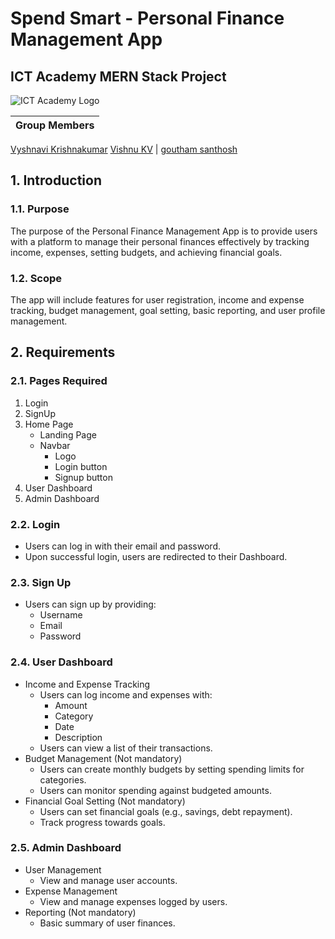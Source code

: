# Spend Smart - Personal Finance Management App
## ICT Academy MERN Stack Project
![ICT Academy Logo](https://raw.githubusercontent.com/gouthamsanthosh-gsx/FINANCE-REPORT/main/github/ictacademy.png "ICT Academy Kerala")

Group Members  |
------------- |
[Vyshnavi Krishnakumar](https://github.com/Vyshnavikrishnakumar)
[Vishnu KV](https://github.com/Vishnu-KV-23)  |
[goutham santhosh](https://github.com/gouthamsanthosh-gsx)

## 1. Introduction
### 1.1. Purpose
The purpose of the Personal Finance Management App is to provide users with a platform to manage their personal finances effectively by tracking income, expenses, setting budgets, and achieving financial goals.
### 1.2. Scope
The app will include features for user registration, income and expense tracking, budget management, goal setting, basic reporting, and user profile management.
## 2. Requirements
### 2.1. Pages Required
1. Login
2. SignUp
3. Home Page
   * Landing Page
   * Navbar
      * Logo
      * Login button
      * Signup button
4. User Dashboard
5. Admin Dashboard
### 2.2. Login
* Users can log in with their email and password.
* Upon successful login, users are redirected to their Dashboard.
### 2.3. Sign Up
* Users can sign up by providing:
   * Username
   * Email
   * Password
### 2.4. User Dashboard
* Income and Expense Tracking
   * Users can log income and expenses with:
      * Amount
      * Category
      * Date
      * Description
   * Users can view a list of their transactions.
* Budget Management (Not mandatory)
   * Users can create monthly budgets by setting spending limits for categories.
   * Users can monitor spending against budgeted amounts.
* Financial Goal Setting (Not mandatory)
   * Users can set financial goals (e.g., savings, debt repayment).
   * Track progress towards goals.
### 2.5. Admin Dashboard
* User Management
   * View and manage user accounts.
* Expense Management
   * View and manage expenses logged by users.
* Reporting (Not mandatory)
   * Basic summary of user finances.

